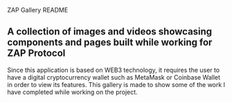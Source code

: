 ZAP Gallery README

## A collection of images and videos showcasing components and pages built while working for ZAP Protocol

Since this application is based on WEB3 technology, it requires the user to have a digital cryptocurrency wallet such as MetaMask or Coinbase Wallet in order to view its features.  This gallery is made to show some of the work I have completed while working on the project. 